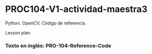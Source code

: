 # PROC104-V1-actividad-maestra3
Python. OpenCV. Código de referencia.
  
Lesson plan.
  
### Texto en inglés: PRO-104-Reference-Code
